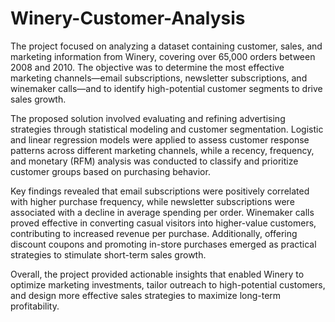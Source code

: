 # Winery-Customer-Analysis
The project focused on analyzing a dataset containing customer, sales, and marketing information from Winery, covering over 65,000 orders between 2008 and 2010. The objective was to determine the most effective marketing channels—email subscriptions, newsletter subscriptions, and winemaker calls—and to identify high-potential customer segments to drive sales growth.

The proposed solution involved evaluating and refining advertising strategies through statistical modeling and customer segmentation. Logistic and linear regression models were applied to assess customer response patterns across different marketing channels, while a recency, frequency, and monetary (RFM) analysis was conducted to classify and prioritize customer groups based on purchasing behavior.

Key findings revealed that email subscriptions were positively correlated with higher purchase frequency, while newsletter subscriptions were associated with a decline in average spending per order. Winemaker calls proved effective in converting casual visitors into higher-value customers, contributing to increased revenue per purchase. Additionally, offering discount coupons and promoting in-store purchases emerged as practical strategies to stimulate short-term sales growth.

Overall, the project provided actionable insights that enabled Winery to optimize marketing investments, tailor outreach to high-potential customers, and design more effective sales strategies to maximize long-term profitability.

